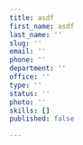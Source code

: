 ```yaml
---
title: asdf
first_name: asdf
last_name: ''
slug: ''
email: ''
phone: ''
department: ''
office: ''
type: ''
status: ''
photo: ''
skills: []
published: false

---
```

